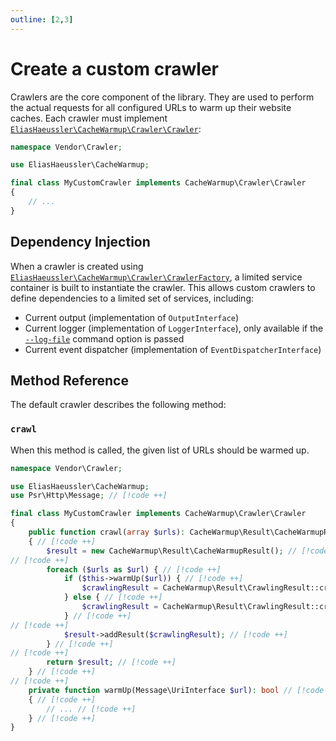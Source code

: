 ```yaml
---
outline: [2,3]
---
```


# Create a custom crawler

Crawlers are the core component of the library. They are used
to perform the actual requests for all configured URLs to warm
up their website caches. Each crawler must implement
[`EliasHaeussler\CacheWarmup\Crawler\Crawler`](../../src/Crawler/Crawler.php):

```php
namespace Vendor\Crawler;

use EliasHaeussler\CacheWarmup;

final class MyCustomCrawler implements CacheWarmup\Crawler\Crawler
{
    // ...
}
```

## Dependency Injection <Badge type="tip" text="3.2+" />

When a crawler is created using
[`EliasHaeussler\CacheWarmup\Crawler\CrawlerFactory`](../../src/Crawler/CrawlerFactory.php),
a limited service container is built to instantiate the crawler.
This allows custom crawlers to define dependencies to a limited
set of services, including:

* Current output (implementation of `OutputInterface`)
* Current logger (implementation of `LoggerInterface`), only
  available if the [`--log-file`](../config-reference/log-file.md)
  command option is passed
* Current event dispatcher (implementation of `EventDispatcherInterface`)

## Method Reference

The default crawler describes the following method:

### `crawl`

When this method is called, the given list of URLs should be
warmed up.

```php
namespace Vendor\Crawler;

use EliasHaeussler\CacheWarmup;
use Psr\Http\Message; // [!code ++]

final class MyCustomCrawler implements CacheWarmup\Crawler\Crawler
{
    public function crawl(array $urls): CacheWarmup\Result\CacheWarmupResult // [!code ++]
    { // [!code ++]
        $result = new CacheWarmup\Result\CacheWarmupResult(); // [!code ++]
​// [!code ++]
        foreach ($urls as $url) { // [!code ++]
            if ($this->warmUp($url)) { // [!code ++]
                $crawlingResult = CacheWarmup\Result\CrawlingResult::createSuccessful($url); // [!code ++]
            } else { // [!code ++]
                $crawlingResult = CacheWarmup\Result\CrawlingResult::createFailed($url); // [!code ++]
            } // [!code ++]
​// [!code ++]
            $result->addResult($crawlingResult); // [!code ++]
        } // [!code ++]
​// [!code ++]
        return $result; // [!code ++]
    } // [!code ++]
​// [!code ++]
    private function warmUp(Message\UriInterface $url): bool // [!code ++]
    { // [!code ++]
        // ... // [!code ++]
    } // [!code ++]
}
```

